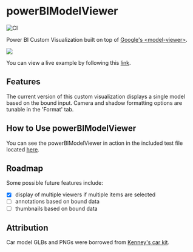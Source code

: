 # powerBIModelViewer
![CI](https://github.com/kelleyma49/powerBIModelViewer/workflows/CI/badge.svg)

Power BI Custom Visualization built on top of [Google's &lt;model-viewer&gt;](https://modelviewer.dev/).

![](demo.gif)

You can view a live example by following this [link](https://kelleyma49.github.io/powerBIModelViewer/).

## Features
The current version of this custom visualization displays a single model based on the bound input. Camera and shadow formatting options are tunable in the 'Format' tab.

## How to Use powerBIModelViewer
You can see the powerBIModelViewer in action in the included test file located [here](test_data/TestModelViewer.pbix).

## Roadmap
Some possible future features include:
* [x] display of multiple viewers if multiple items are selected
* [ ] annotations based on bound data
* [ ] thumbnails based on bound data

## Attribution

Car model GLBs and PNGs were borrowed from [Kenney's car kit](https://www.kenney.nl/assets/car-kit).
